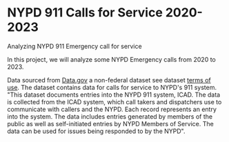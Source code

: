 # NYPD 911 Calls for Service 2020-2023
Analyzing NYPD 911 Emergency call for service

In this project, we will analyze some NYPD Emergency calls from 2020 to 2023. 

Data sourced from [Data.gov](https://catalog.data.gov/dataset/nypd-calls-for-service) a non-federal dataset see dataset [terms of use](https://www.nyc.gov/home/terms-of-use.page). The dataset contains data for calls for service to NYPD's 911 system. "This dataset documents entries into the NYPD 911 system, ICAD. The data is collected from the ICAD system, which call takers and dispatchers use to communicate with callers and the NYPD. Each record represents an entry into the system. The data includes entries generated by members of the public as well as self-initiated entries by NYPD Members of Service. The data can be used for issues being responded to by the NYPD".

